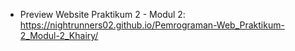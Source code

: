 - Preview Website Praktikum 2 - Modul 2: https://nightrunners02.github.io/Pemrograman-Web_Praktikum-2_Modul-2_Khairy/
